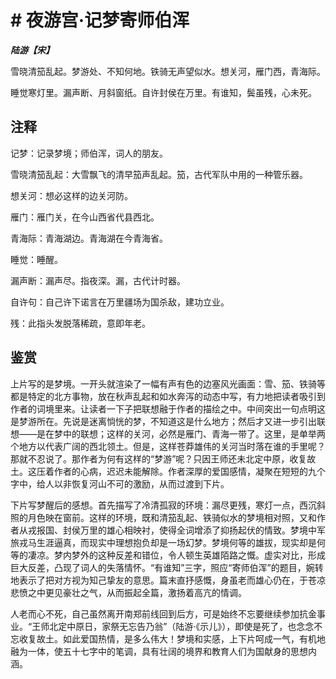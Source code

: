 # # 夜游宫·记梦寄师伯浑

***陆游【宋】***

雪晓清笳乱起。梦游处、不知何地。铁骑无声望似水。想关河，雁门西，青海际。

睡觉寒灯里。漏声断、月斜窗纸。自许封侯在万里。有谁知，鬓虽残，心未死。

## 注释

记梦：记录梦境；师伯浑，词人的朋友。

雪晓清笳乱起：大雪飘飞的清早笳声乱起。笳，古代军队中用的一种管乐器。

想关河：想必这样的边关河防。

雁门：雁门关，在今山西省代县西北。

青海际：青海湖边。青海湖在今青海省。

睡觉：睡醒。

漏声断：漏声尽。指夜深。漏，古代计时器。

自许句：自己许下诺言在万里疆场为国杀敌，建功立业。

残：此指头发脱落稀疏，意即年老。

## 鉴赏

上片写的是梦境。一开头就渲染了一幅有声有色的边塞风光画面：雪、笳、铁骑等都是特定的北方事物，放在秋声乱起和如水奔泻的动态中写，有力地把读者吸引到作者的词境里来。让读者一下子把联想融于作者的描绘之中。中间突出一句点明这是梦游所在。先说是迷离惝恍的梦，不知道这是什么地方；然后才又进一步引出联想——是在梦中的联想；这样的关河，必然是雁门、青海一带了。这里，是单举两个地方以代表广阔的西北领土。但是，这样苍莽雄伟的关河当时落在谁的手里呢？那就不忍说了。那作者为何有这样的“梦游”呢？只因王师还未北定中原，收复故土。这压着作者的心病，迟迟未能解除。作者深厚的爱国感情，凝聚在短短的九个字中，给人以非恢复河山不可的激励，从而过渡到下片。

下片写梦醒后的感想。首先描写了冷清孤寂的环境：漏尽更残，寒灯一点，西沉斜照的月色映在窗前。这样的环境，既和清笳乱起、铁骑似水的梦境相对照，又和作者从戎报国、封侯万里的雄心相映衬，使得全词增添了抑扬起伏的情致。梦境中军旅戎马生涯逼真，而现实中理想抱负却是一场幻梦。梦境何等的雄拔，现实却是何等的凄凉。梦内梦外的这种反差和错位，令人顿生英雄陌路之慨。虚实对比，形成巨大反差，凸现了词人的失落情怀。“有谁知”三字，照应“寄师伯浑”的题目，婉转地表示了把对方视为知己挚友的意思。篇末直抒感慨，身虽老而雄心仍在，于苍凉悲愤之中更见豪壮之气，从而振起全篇，激扬着高亢的情调。

人老而心不死，自己虽然离开南郑前线回到后方，可是始终不忘要继续参加抗金事业。“王师北定中原日，家祭无忘告乃翁”（陆游·《示儿》），即使是死了，也念念不忘收复故土。如此爱国热情，是多么伟大！梦境和实感，上下片呵成一气，有机地融为一体，使五十七字中的笔调，具有壮阔的境界和教育人们为国献身的思想内涵。
